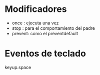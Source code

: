 # Modificadores

- once : ejecuta una vez
- stop : para el comportamiento del padre
- prevent: como el preventdefault


# Eventos de teclado

keyup.space
